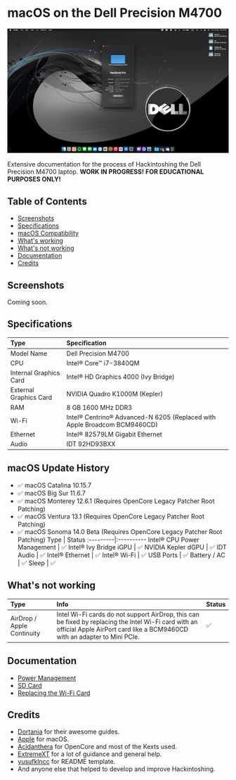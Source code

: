 # macOS on the Dell Precision M4700

![Desktop](/Images/macOS.png)

Extensive documentation for the process of Hackintoshing the Dell Precision M4700 laptop. **WORK IN PROGRESS!**
**FOR EDUCATIONAL PURPOSES ONLY!**

## Table of Contents

- [Screenshots](https://github.com/MasterK13/Dell-Precision-M4700-Hackintosh#screenshots)
- [Specifications](https://github.com/MasterK13/Dell-Precision-M4700-Hackintosh#specifications)
- [macOS Compatibility](https://github.com/MasterK13/Dell-Precision-M4700-Hackintosh#macos-update-history)
- [What's working](https://github.com/MasterK13/Dell-Precision-M4700-Hackintosh#whats-working)
- [What's not working](https://github.com/MasterK13/Dell-Precision-M4700-Hackintosh#whats-not-working)
- [Documentation](https://github.com/MasterK13/Dell-Precision-M4700-Hackintosh#documentation)
- [Credits](https://github.com/MasterK13/Dell-Precision-M4700-Hackintosh#credits)

## Screenshots

Coming soon.

## Specifications

Type | Specification
:---------|:---------
Model Name | Dell Precision M4700
CPU | Intel® Core™ i7-3840QM
Internal Graphics Card | Intel® HD Graphics 4000 (Ivy Bridge)
External Graphics Card | NVIDIA Quadro K1000M (Kepler)
RAM | 8 GB 1600 MHz DDR3
Wi-Fi | Intel® Centrino® Advanced-N 6205 (Replaced with Apple Broadcom BCM9460CD)
Ethernet | Intel® 82579LM Gigabit Ethernet
Audio | IDT 92HD93BXX

## macOS Update History

- ✅ macOS Catalina 10.15.7
- ✅ macOS Big Sur 11.6.7
- ✅ macOS Monterey 12.6.1 (Requires OpenCore Legacy Patcher Root Patching)
- ✅ macOS Ventura 13.1 (Requires OpenCore Legacy Patcher Root Patching)
- ✅ macOS Sonoma 14.0 Beta (Requires OpenCore Legacy Patcher Root Patching)
Type | Status
:---------|:----------
Intel® CPU Power Management | ✅
Intel® Ivy Bridge iGPU | ✅
NVIDIA Kepler dGPU | ✅
IDT Audio | ✅
Intel® Ethernet | ✅
Intel® Wi-Fi | ✅
USB Ports | ✅
Battery / AC | ✅
Sleep | ✅

## What's not working

Type | Info | Status
:---------|:---------|:----------
AirDrop / Apple Continuity | Intel Wi-Fi cards do not support AirDrop, this can be fixed by replacing the Intel Wi-Fi card with an official Apple AirPort card like a BCM9460CD with an adapter to Mini PCIe. | ✅

## Documentation

- [Power Management](/Documentation/PM.md)
- [SD Card](/Documentation/SDXC.md)
- [Replacing the Wi-Fi Card](/Documentation/Wi-Fi.md)

## Credits

- [Dortania](https://dortania.github.io) for their awesome guides.
- [Apple](https://www.apple.com) for macOS.
- [Acidanthera](https://github.com/acidanthera) for OpenCore and most of the Kexts used.
- [ExtremeXT](https://github.com/extremegrief1) for a lot of guidance and general help.
- [yusufklncc](https://github.com/yusufklncc) for README template.
- And anyone else that helped to develop and improve Hackintoshing.
